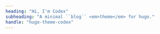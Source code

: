 ```yaml
---
heading: "Hi, I'm Codex"
subheading: "A minimal ``blog`` <em>theme</em> for hugo."
handle: "hugo-theme-codex"
---
```

